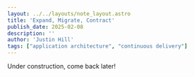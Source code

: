 ```yaml
---
layout: ../../layouts/note_layout.astro
title: 'Expand, Migrate, Contract'
publish_date: 2025-02-08
description: ''
author: 'Justin Hill'
tags: ["application architecture", "continuous delivery"]
---
```


Under construction, come back later!
